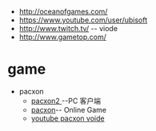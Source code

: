 * http://oceanofgames.com/
* https://www.youtube.com/user/ubisoft
* http://www.twitch.tv/   -- viode
* http://www.gametop.com/

# game
* pacxon
  * [pacxon2  ](http://www.gametop.com/download-free-games/pacxon2/)--PC 客户端
  * [pacxon](http://www.pacxon.net/)-- Online Game
  * [youtube pacxon voide](https://www.youtube.com/watch?v=FinlkDock4w)
